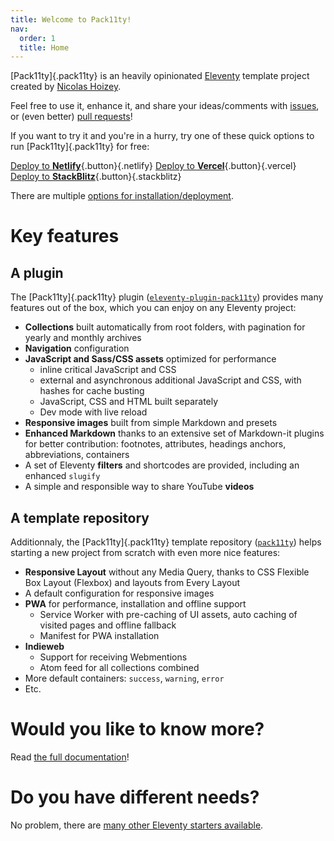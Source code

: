 ```yaml
---
title: Welcome to Pack11ty!
nav:
  order: 1
  title: Home
---
```


[Pack11ty]{.pack11ty} is an heavily opinionated [Eleventy](https://www.11ty.dev/) template project created by [Nicolas Hoizey](https://nicolas-hoizey.com/).

Feel free to use it, enhance it, and share your ideas/comments with [issues](https://github.com/nhoizey/pack11ty/issues/new/choose), or (even better) [pull requests](https://github.com/nhoizey/pack11ty/compare)!

If you want to try it and you're in a hurry, try one of these quick options to run [Pack11ty]{.pack11ty} for free:

[Deploy to **Netlify**](https://app.netlify.com/start/deploy?repository=https://github.com/nhoizey/pack11ty&stack=cms){.button}{.netlify} [Deploy to **Vercel**](https://vercel.com/new/clone?repository-url=https://github.com/nhoizey/pack11ty){.button}{.vercel} [Deploy to **StackBlitz**](https://stackblitz.com/github/nhoizey/pack11ty){.button}{.stackblitz}

There are multiple [options for installation/deployment](/documentation/installation/).

# Key features

## A plugin

The [Pack11ty]{.pack11ty} plugin ([`eleventy-plugin-pack11ty`](https://github.com/nhoizey/eleventy-plugin-pack11ty)) provides many features out of the box, which you can enjoy on any Eleventy project:

- **Collections** built automatically from root folders, with pagination for yearly and monthly archives
- **Navigation** configuration
- **JavaScript and Sass/CSS assets** optimized for performance
  - inline critical JavaScript and CSS
  - external and asynchronous additional JavaScript and CSS, with hashes for cache busting
  - JavaScript, CSS and HTML built separately
  - Dev mode with live reload
- **Responsive images** built from simple Markdown and presets
- **Enhanced Markdown** thanks to an extensive set of Markdown-it plugins for better contribution: footnotes, attributes, headings anchors, abbreviations, containers
- A set of Eleventy **filters** and shortcodes are provided, including an enhanced `slugify`
- A simple and responsible way to share YouTube **videos**

## A template repository

Additionnaly, the [Pack11ty]{.pack11ty} template repository ([`pack11ty`](https://github.com/nhoizey/pack11ty)) helps starting a new project from scratch with even more nice features:

- **Responsive Layout** without any Media Query, thanks to CSS Flexible Box Layout (Flexbox) and layouts from Every Layout
- A default configuration for responsive images
- **PWA** for performance, installation and offline support
  - Service Worker with pre-caching of UI assets, auto caching of visited pages and offline fallback
  - Manifest for PWA installation
- **Indieweb**
  - Support for receiving Webmentions
  - Atom feed for all collections combined
- More default containers: `success`, `warning`, `error`
- Etc.

# Would you like to know more?

Read [the full documentation](/documentation/)!

# Do you have different needs?

No problem, there are [many other Eleventy starters available](https://www.11ty.dev/docs/starter/).
